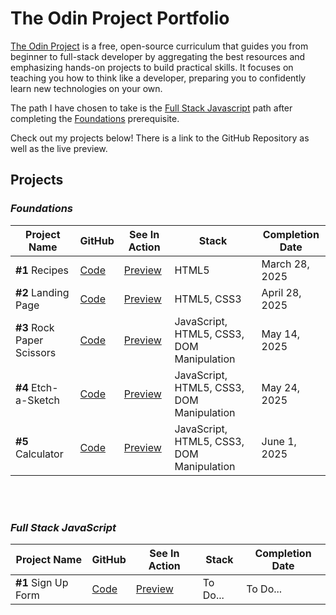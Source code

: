 # The Odin Project Portfolio

[The Odin Project](https://www.theodinproject.com/) is a free, open-source curriculum that guides you from beginner to full-stack developer by aggregating the best resources and emphasizing hands-on projects to build practical skills. It focuses on teaching you how to think like a developer, preparing you to confidently learn new technologies on your own.

The path I have chosen to take is the [Full Stack Javascript](https://www.theodinproject.com/paths/full-stack-javascript) path after completing the [Foundations](https://www.theodinproject.com/paths/foundations) prerequisite. 


Check out my projects below! There is a link to the GitHub Repository as well as the live preview.


## Projects

### _Foundations_ 

Project Name | GitHub | See In Action | Stack |Completion Date
--- | --- | --- | --- | --- 
**#1** Recipes | [Code](https://github.com/DanielKolocka/odin-recipes)| [Preview](https://danielkolocka.github.io/odin-recipes/) | HTML5 | March 28, 2025 
**#2** Landing Page | [Code](https://github.com/DanielKolocka/Website-Landing-Page) | [Preview](https://danielkolocka.github.io/website-landing-page/) | HTML5, CSS3 | April 28, 2025 
**#3** Rock Paper Scissors | [Code](https://github.com/DanielKolocka/rock-papers-scissors) | [Preview](https://danielkolocka.github.io/rock-papers-scissors/) | JavaScript, HTML5, CSS3, DOM Manipulation | May 14, 2025 
**#4** Etch-a-Sketch | [Code](https://github.com/DanielKolocka/etch-a-sketch) | [Preview](https://danielkolocka.github.io/etch-a-sketch/) | JavaScript, HTML5, CSS3, DOM Manipulation | May 24, 2025
**#5** Calculator | [Code](https://github.com/DanielKolocka/odin-calculator) | [Preview](https://danielkolocka.github.io/odin-calculator/) | JavaScript, HTML5, CSS3, DOM Manipulation | June 1, 2025

<br>

<br>

### _Full Stack JavaScript_

Project Name | GitHub | See In Action | Stack |Completion Date
--- | --- | --- | --- |--- 
**#1** Sign Up Form | [Code]() | [Preview]() | To Do... | To Do...
  